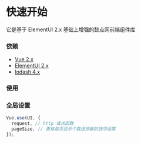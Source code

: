 # 快速开始
它是基于 ElementUI 2.x 基础上增强的懿点网前端组件库

### 依赖
- [Vue 2.x](https://cn.vuejs.org/v2/guide/)
- [ElementUI 2.x](https://element.eleme.cn/#/zh-CN/component/installation)
- [lodash 4.x](https://www.lodashjs.com/)

### 使用

### 全局设置

```js
Vue.use(UI, {
  request, // http 请求函数
  pageSize, // 表格每页显示个数选择器的选项设置
});
```

